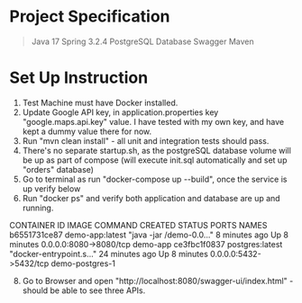 Project Specification
========================
> Java 17
> Spring 3.2.4
> PostgreSQL Database
> Swagger
> Maven 

 Set Up Instruction 
 ====================
1. Test Machine must have Docker installed.
2. Update Google API key, in application.properties key "google.maps.api.key" value. I have tested with my own key, and have kept a dummy value there for now.   
3. Run "mvn clean install" - all unit and integration tests should pass. 
4. There's no separate startup.sh, as the postgreSQL database volume will be up as part of compose (will execute init.sql automatically and set up "orders" database) 
5. Go to terminal as run "docker-compose up --build", once the service is up verify below
6. Run "docker ps" and verify both application and database are up and running.
   
CONTAINER ID   IMAGE             COMMAND                  CREATED          STATUS         PORTS                    NAMES
b6551731ce87   demo-app:latest   "java -jar /demo-0.0…"   8 minutes ago    Up 8 minutes   0.0.0.0:8080->8080/tcp   demo-app
ce3fbc1f0837   postgres:latest   "docker-entrypoint.s…"   24 minutes ago   Up 8 minutes   0.0.0.0:5432->5432/tcp   demo-postgres-1

8. Go to Browser and open "http://localhost:8080/swagger-ui/index.html" - should be able to see three APIs.


    
